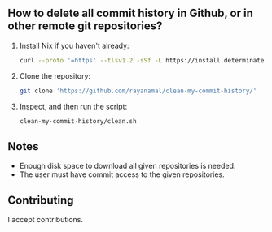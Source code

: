 ## How to delete all commit history in Github, or in other remote git repositories?

1. Install Nix if you haven't already:
   ```bash
   curl --proto '=https' --tlsv1.2 -sSf -L https://install.determinate.systems/nix | sh -s -- install
   ```
2. Clone the repository:
   ```bash
   git clone 'https://github.com/rayanamal/clean-my-commit-history/'
   ```
3. Inspect, and then run the script:
   ```bash
   clean-my-commit-history/clean.sh
   ```
## Notes
- Enough disk space to download all given repositories is needed.
- The user must have commit access to the given repositories.

## Contributing
I accept contributions.
